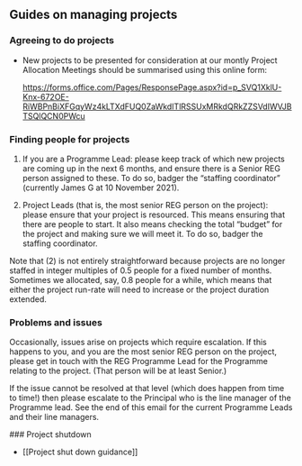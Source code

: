 ## Guides on managing projects

### Agreeing to do projects

- New projects to be presented for consideration at our montly Project Allocation Meetings should be summarised using this online form:

  https://forms.office.com/Pages/ResponsePage.aspx?id=p_SVQ1XklU-Knx-672OE-RiWBPnBiXFGqyWz4kLTXdFUQ0ZaWkdITlRSSUxMRkdQRkZZSVdIWVJBTSQlQCN0PWcu

### Finding people for projects

1. If you are a Programme Lead: please keep track of which new projects are coming up in the next 6 months, and ensure there is a Senior REG person assigned to these. To do so, badger the “staffing coordinator” (currently James G at 10 November 2021). 

2. Project Leads (that is, the most senior REG person on the project): please ensure that your project is resourced. This means ensuring that there are people to start. It also means checking the total “budget” for the project and making sure we will meet it. To do so, badger the staffing coordinator.

Note that (2) is not entirely straightforward because projects are no longer staffed in integer multiples of 0.5 people for a fixed number of months. Sometimes we allocated, say, 0.8 people for a while, which means that either the project run-rate will need to increase or the project duration extended. 

### Problems and issues

Occasionally, issues arise on projects which require escalation. If this happens to you, and you are the most senior REG person on the project, please get in touch with the REG Programme Lead for the Programme relating to the project. (That person will be at least Senior.)

If the issue cannot be resolved at that level (which does happen from time to time!) then please escalate to the Principal who is the line manager of the Programme lead. See the end of this email for the current Programme Leads and their line managers.

### Project shutdown

- [[Project shut down guidance]]


